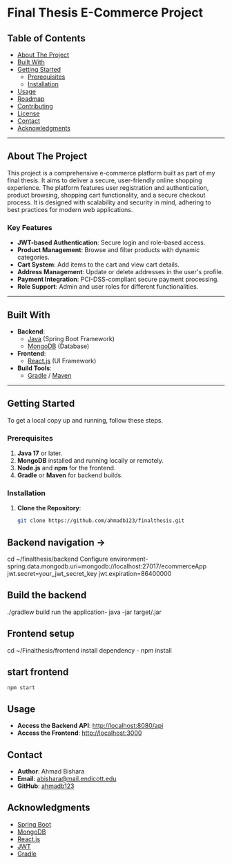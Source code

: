 # Final Thesis E-Commerce Project

## Table of Contents
- [About The Project](#about-the-project)
- [Built With](#built-with)
- [Getting Started](#getting-started)
  - [Prerequisites](#prerequisites)
  - [Installation](#installation)
- [Usage](#usage)
- [Roadmap](#roadmap)
- [Contributing](#contributing)
- [License](#license)
- [Contact](#contact)
- [Acknowledgments](#acknowledgments)

---

## About The Project
This project is a comprehensive e-commerce platform built as part of my final thesis. It aims to deliver a secure, user-friendly online shopping experience. The platform features user registration and authentication, product browsing, shopping cart functionality, and a secure checkout process. It is designed with scalability and security in mind, adhering to best practices for modern web applications.

### Key Features
- **JWT-based Authentication**: Secure login and role-based access.
- **Product Management**: Browse and filter products with dynamic categories.
- **Cart System**: Add items to the cart and view cart details.
- **Address Management**: Update or delete addresses in the user's profile.
- **Payment Integration**: PCI-DSS-compliant secure payment processing.
- **Role Support**: Admin and user roles for different functionalities.

---

## Built With
- **Backend**:
  - [Java](https://www.java.com/) (Spring Boot Framework)
  - [MongoDB](https://www.mongodb.com/) (Database)
- **Frontend**:
  - [React.js](https://reactjs.org/) (UI Framework)
- **Build Tools**:
  - [Gradle](https://gradle.org/) / [Maven](https://maven.apache.org/)

---

## Getting Started

To get a local copy up and running, follow these steps.

### Prerequisites
1. **Java 17** or later.
2. **MongoDB** installed and running locally or remotely.
3. **Node.js** and **npm** for the frontend.
4. **Gradle** or **Maven** for backend builds.

### Installation

1. **Clone the Repository**:
   ```bash
   git clone https://github.com/ahmadb123/finalthesis.git
  ## Backend navigation ->
  cd ~/finalthesis/backend
  Configure environment-
  spring.data.mongodb.uri=mongodb://localhost:27017/ecommerceApp
  jwt.secret=your_jwt_secret_key
  jwt.expiration=86400000
  
  ## Build the backend 
  ./gradlew build
  run the application-
  java -jar target/<your-jar-file>.jar

  ## Frontend setup 
  cd ~/Finalthesis/frontend
    install dependency - 
    npm install
  ## start frontend 
    npm start 

  
## Usage
- **Access the Backend API**: [http://localhost:8080/api](http://localhost:8080/api)
- **Access the Frontend**: [http://localhost:3000](http://localhost:3000)



## Contact
- **Author**: Ahmad Bishara  
- **Email**: [abishara@mail.endicott.edu](mailto:abishara@mail.endicott.edu)  
- **GitHub**: [ahmadb123](https://github.com/ahmadb123)


## Acknowledgments
- [Spring Boot](https://spring.io/projects/spring-boot)
- [MongoDB](https://www.mongodb.com/)
- [React.js](https://reactjs.org/)
- [JWT](https://jwt.io/)
- [Gradle](https://gradle.org/)



  


